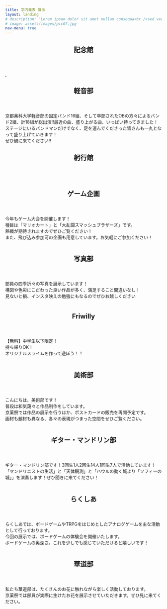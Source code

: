 ```yaml
---
title: 学内発表 展示
layout: landing
# description: 'Lorem ipsum dolor sit amet nullam consequa<br />sed veroeros. tempus adipiscing nulla.'
# image: assets/images/pic07.jpg
nav-menu: true
---
```


<!-- Main -->
<div id="main">

<!-- One -->
<section id="one">
	<div class="inner">
		<header class="major">
			<h1>記念館</h1>
		</header>
		<!-- <p>Nullam et orci eu lorem consequat tincidunt vivamus et sagittis magna sed nunc rhoncus condimentum sem. In efficitur ligula tate urna. Maecenas massa vel lacinia pellentesque lorem ipsum dolor. Nullam et orci eu lorem consequat tincidunt. Vivamus et sagittis libero. Nullam et orci eu lorem consequat tincidunt vivamus et sagittis magna sed nunc rhoncus condimentum sem. In efficitur ligula tate urna.</p> -->
	</div>
</section>

<!-- Two -->
<!-- 軽音 -->
<section id="two" class="spotlights">
	<section>
		<a href="generic.html" class="image">
			<img src="assets/images/folder/kaionstage2.jpg" alt=""  data-position="center center" />
			<img src="assets/images/folder/timekei.JPG" alt = "" data-position="center center" />
		</a>
		<div class="content">
			<div class="inner">
				<header class="major">
					<h2>軽音部</h2>
				</header>
				京都薬科大学軽音部の固定バンド16組、そして卒部されたOBの方々によるバンド2組、計18組が総出演‼︎最近の曲、盛り上がる曲、いっぱい持ってきました！ステージにいるバンドマンだけでなく、足を運んでくださった皆さんも一丸となって盛り上げていきます！ <br>
        ぜひ観に来てください‼︎
			</div>
		</div>
	</section>
</section>
	<!-- One -->
<section id="one">
	<div class="inner">
		<header class="major">
			<h1>躬行館</h1>
		</header>
		<!-- <p>Nullam et orci eu lorem consequat tincidunt vivamus et sagittis magna sed nunc rhoncus condimentum sem. In efficitur ligula tate urna. Maecenas massa vel lacinia pellentesque lorem ipsum dolor. Nullam et orci eu lorem consequat tincidunt. Vivamus et sagittis libero. Nullam et orci eu lorem consequat tincidunt vivamus et sagittis magna sed nunc rhoncus condimentum sem. In efficitur ligula tate urna.</p> -->
	</div>
</section>
<section id="two" class="spotlights">
	<!-- ゲーム企画 -->
	<section>
		<a href="generic.html" class="image">
			<img src="assets/images/folder/game.png" alt="" data-position="top center" />
		</a>
		<div class="content">
			<div class="inner">
				<header class="major">
					<h2>ゲーム企画</h2>
				</header>
				<p>今年もゲーム大会を開催します！<br>種目は「マリオカート」と「大乱闘スマッシュブラザーズ」です。<br>熱戦が期待されますのでぜひご覧ください！<br>また、飛び込み参加可の企画も用意しています。お気軽にご参加ください！</p>
				<!-- <ul class="actions">
					<li><a href="generic.html" class="button">Learn more</a></li>
				</ul> -->
			</div>
		</div>
	</section>
<!-- 写真 -->
  <section>
		<a href="generic.html" class="image">
			<img src="assets/images/folder/shasin2.jpg" alt="" data-position="top center" />
		</a>
		<div class="content">
			<div class="inner">
				<header class="major">
					<h2>写真部</h2>
				</header>
				<p>部員の四季折々の写真を展示しています！<br>構図や色彩にこだわった良い作品が多く、満足すること間違いなし！<br>見ないと損、インスタ映えの勉強にもなるのでぜひお越しください</p>
				<!-- <ul class="actions">
					<li><a href="generic.html" class="button">Learn more</a></li>
				</ul> -->
			</div>
		</div>
	</section>
<!-- Fri -->
  <section>
		<a href="generic.html" class="image">
			<img src="assets/images/folder/fri.png" alt="" data-position="top center" />
		</a>
		<div class="content">
			<div class="inner">
				<header class="major">
					<h2>Friwilly</h2>
				</header>
				<p>【無料】中学生以下限定！<br>持ち帰りOK！<br>オリジナルスライムを作って遊ぼう！！</p>
				<!-- <ul class="actions">
					<li><a href="generic.html" class="button">Learn more</a></li>
				</ul> -->
			</div>
		</div>
	</section>
<!-- 美術部 -->
	<section>
			<a href="generic.html" class="image">
				<img src="assets/images/folder/bijutsu_ten.jpg" alt="" data-position="top center" />
			</a>
			<div class="content">
				<div class="inner">
					<header class="major">
						<h2>美術部</h2>
					</header>
					<p>こんにちは、美術部です！<br>普段は和気藹々と作品制作をしています。<br>京薬祭では作品の展示を行うほか、ポストカードの販売を再開予定です。<br>画材も題材も異なる、各々の表現がつまった空間をぜひご覧ください。</p>
					<!-- <ul class="actions">
						<li><a href="generic.html" class="button">Learn more</a></li>
					</ul> -->
				</div>
			</div>
		</section>
<!-- ギター・マンドリン -->
	<section>
			<a href="generic.html" class="image">
				<img src="assets/images/folder/guitar.jpeg" alt="" data-position="top center" />
			</a>
			<div class="content">
				<div class="inner">
					<header class="major">
						<h2>ギター・マンドリン部</h2>
					</header>
					<p>ギター・マンドリン部です！3回生1人2回生14人1回生7人で活動しています！「マンドリニストの生活」と「天体観測」と「ハウルの動く城より「ソフィーの城」」を演奏します！ぜひ聞きに来てください！</p>
					<!-- <ul class="actions">
						<li><a href="generic.html" class="button">Learn more</a></li>
					</ul> -->
				</div>
			</div>
		</section>
<!-- らくしあ -->
	<section>
			<a href="generic.html" class="image">
				<img src="assets/images/folder/rakusia.jpg" alt="" data-position="top center" />
			</a>
			<div class="content">
				<div class="inner">
					<header class="major">
						<h2>らくしあ</h2>
					</header>
					<p>らくしあでは、ボードゲームやTRPGをはじめとしたアナログゲームを主な活動として行っております。<br>今回の展示では、ボードゲームの体験会を開催いたします。<br>ボードゲームの奥深さ。これを少しでも感じていただけると嬉しいです！</p>
					<!-- <ul class="actions">
						<li><a href="generic.html" class="button">Learn more</a></li>
					</ul> -->
				</div>
			</div>
		</section>
<!-- 華道部 -->
		<section>
			<a href="generic.html" class="image">
				<img src="assets/images/folder/kadou.jpg" alt="" data-position="top center" />
			</a>
			<div class="content">
				<div class="inner">
					<header class="major">
						<h2>華道部</h2>
					</header>
					<p>私たち華道部は、たくさんのお花に触れながら楽しく活動しております。<br>京薬祭では部員が実際に生けたお花を展示させていただきます。ぜひ見に来てください。</p>
					<!-- <ul class="actions">
						<li><a href="generic.html" class="button">Learn more</a></li>
					</ul> -->
				</div>
			</div>
		</section>
	
</section>


<!-- Three -->
<!-- <section id="three">
	<div class="inner">
		<header class="major">
			<h2>Massa libero</h2>
		</header>
		<p>Nullam et orci eu lorem consequat tincidunt vivamus et sagittis libero. Mauris aliquet magna magna sed nunc rhoncus pharetra. Pellentesque condimentum sem. In efficitur ligula tate urna. Maecenas laoreet massa vel lacinia pellentesque lorem ipsum dolor. Nullam et orci eu lorem consequat tincidunt. Vivamus et sagittis libero. Mauris aliquet magna magna sed nunc rhoncus amet pharetra et feugiat tempus.</p>
		<ul class="actions">
			<li><a href="generic.html" class="button next">Get Started</a></li>
		</ul>
	</div>
</section> -->

</div>